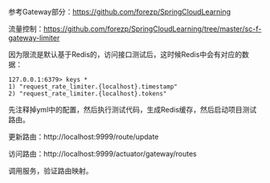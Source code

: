 参考Gateway部分：https://github.com/forezp/SpringCloudLearning

流量控制：https://github.com/forezp/SpringCloudLearning/tree/master/sc-f-gateway-limiter

因为限流是默认基于Redis的，访问接口测试后，这时候Redis中会有对应的数据：

```
127.0.0.1:6379> keys *
1) "request_rate_limiter.{localhost}.timestamp"
2) "request_rate_limiter.{localhost}.tokens"
```



先注释掉yml中的配置，然后执行测试代码，生成Redis缓存，然后启动项目测试路由。

更新路由：http://localhost:9999/route/update

访问路由：http://localhost:9999/actuator/gateway/routes

调用服务，验证路由映射。

